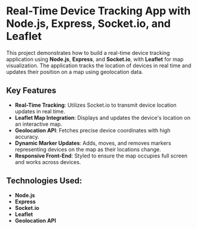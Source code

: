# Real-Time Device Tracking App with Node.js, Express, Socket.io, and Leaflet

This project demonstrates how to build a real-time device tracking application using **Node.js**, **Express**, and **Socket.io**, with **Leaflet** for map visualization. The application tracks the location of devices in real time and updates their position on a map using geolocation data.

## Key Features
- **Real-Time Tracking**: Utilizes Socket.io to transmit device location updates in real time.
- **Leaflet Map Integration**: Displays and updates the device's location on an interactive map.
- **Geolocation API**: Fetches precise device coordinates with high accuracy.
- **Dynamic Marker Updates**: Adds, moves, and removes markers representing devices on the map as their locations change.
- **Responsive Front-End**: Styled to ensure the map occupies full screen and works across devices.

## Technologies Used:
- **Node.js**
- **Express**
- **Socket.io**
- **Leaflet**
- **Geolocation API**
